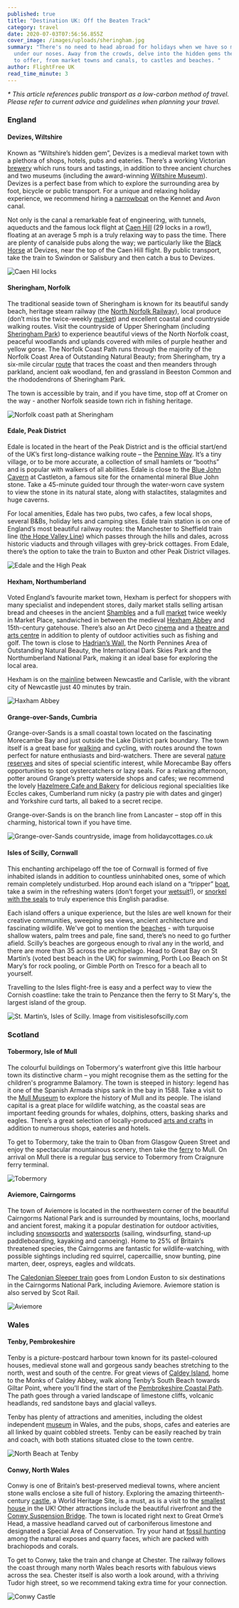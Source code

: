 ```yaml
---
published: true
title: "Destination UK: Off the Beaten Track"
category: travel
date: 2020-07-03T07:56:56.855Z
cover_image: /images/uploads/sheringham.jpg
summary: "There's no need to head abroad for holidays when we have so much here
  under our noses. Away from the crowds, delve into the hidden gems the UK has
  to offer, from market towns and canals, to castles and beaches. "
author: FlightFree UK
read_time_minute: 3
---
```

*\* This article references public transport as a low-carbon method of travel. Please refer to current advice and guidelines when planning your travel.*

### England

#### Devizes, Wiltshire

Known as “Wiltshire’s hidden gem”, Devizes is a medieval market town with a plethora of shops, hotels, pubs and eateries. There’s a working Victorian [brewery](https://www.wadworth.co.uk/visitor-centre/) which runs tours and tastings, in addition to three ancient churches and two museums (including the award-winning [Wiltshire Museum](https://www.wiltshiremuseum.org.uk/)). Devizes is a perfect base from which to explore the surrounding area by foot, bicycle or public transport. For a unique and relaxing holiday experience, we recommend hiring a [narrowboat](https://www.abcboathire.com/our-routes/short-breaks/hilperton-marina/devizes-return) on the Kennet and Avon canal.

Not only is the canal a remarkable feat of engineering, with tunnels, aqueducts and the famous lock flight at [Caen Hill](https://canalrivertrust.org.uk/places-to-visit/caen-hill-locks) (29 locks in a row!), floating at an average 5 mph is a truly relaxing way to pass the time. There are plenty of canalside pubs along the way; we particularly like the [Black Horse](https://www.tripadvisor.co.uk/Attraction_Review-g528767-d5918051-Reviews-Black_Horse-Devizes_Wiltshire_England.html) at Devizes, near the top of the Caen Hill flight. By public transport, take the train to Swindon or Salisbury and then catch a bus to Devizes.

![Caen Hil locks](/images/uploads/caen.jpg "Caen Hill Locks. Image from insure4boats.co.uk")

#### Sheringham, Norfolk

The traditional seaside town of Sheringham is known for its beautiful sandy beach, heritage steam railway (the [North Norfolk Railway](https://www.nnrailway.co.uk/)), local produce (don’t miss the twice-weekly [market](http://visitsheringham.co.uk/listing/sheringham-open-air-market/)) and excellent coastal and countryside walking routes. Visit the countryside of Upper Sheringham (including [Sheringham Park](https://www.nationaltrust.org.uk/sheringham-park)) to experience beautiful views of the North Norfolk coast, peaceful woodlands and uplands covered with miles of purple heather and yellow gorse. The Norfolk Coast Path runs through the majority of the Norfolk Coast Area of Outstanding Natural Beauty; from Sheringham, try a six-mile circular [route](https://www.norfolk.gov.uk/out-and-about-in-norfolk/norfolk-trails/short-and-circular-walks/norfolk-coast-path) that traces the coast and then meanders through parkland, ancient oak woodland, fen and grassland in Beeston Common and the rhododendrons of Sheringham Park.

The town is accessible by train, and if you have time, stop off at Cromer on the way - another Norfolk seaside town rich in fishing heritage.

![Norfolk coast path at Sheringham](/images/uploads/sheringham.jpg "Sheringham, image from sheringhamtowncouncil.gov.uk")

#### Edale, Peak District

Edale is located in the heart of the Peak District and is the official start/end of the UK’s first long-distance walking route – the [Pennine Way](https://www.nationaltrail.co.uk/en_GB/trails/pennine-way/). It’s a tiny village, or to be more accurate, a collection of small hamlets or “booths” and is popular with walkers of all abilities. Edale is close to the [Blue John Cavern](https://www.bluejohn-cavern.co.uk) at Castleton, a famous site for the ornamental mineral Blue John stone. Take a 45-minute guided tour through the water-worn cave system to view the stone in its natural state, along with stalactites, stalagmites and huge caverns.

For local amenities, Edale has two pubs, two cafes, a few local shops, several B&Bs, holiday lets and camping sites. Edale train station is on one of England’s most beautiful railway routes: the Manchester to Sheffield train line ([the Hope Valley Line](https://www.scenicrailbritain.com/lines/hope-valley-line)) which passes through the hills and dales, across historic viaducts and through villages with grey-brick cottages. From Edale, there’s the option to take the train to Buxton and other Peak District villages.

![Edale and the High Peak](/images/uploads/edale.jpg "Edale and the High Peak, image from beautifulenglandphotos.uk")

#### Hexham, Northumberland

Voted England’s favourite market town, Hexham is perfect for shoppers with many specialist and independent stores, daily market stalls selling artisan bread and cheeses in the ancient [Shambles](https://information-britain.co.uk/showPlace.cfm?Place_ID=64578) and a full [market](https://www.northumberland.gov.uk/Business/Northumberland-Markets/Hexham-Market.aspx) twice weekly in Market Place, sandwiched in between the medieval [Hexham Abbey](http://www.hexhamabbey.org.uk/) and 15th-century gatehouse. There’s also an Art Deco [cinema](https://forumhexham.com/ForumHexham.dll/Home) and a [theatre and arts centre](https://www.queenshall.co.uk/) in addition to plenty of outdoor activities such as fishing and golf. The town is close to [Hadrian’s Wall,](https://www.visitnorthumberland.com/hadrians-wall/walking-routes) the North Pennines Area of Outstanding Natural Beauty, the International Dark Skies Park and the Northumberland National Park, making it an ideal base for exploring the local area.

Hexham is on the [mainline](https://www.northernrailway.co.uk/stations/HEX) between Newcastle and Carlisle, with the vibrant city of Newcastle just 40 minutes by train.

![Haxham Abbey](/images/uploads/hexham.jpg "Hexham Abbey, image from visithexham.net")

#### Grange-over-Sands, Cumbria

Grange-over-Sands is a small coastal town located on the fascinating Morecambe Bay and just outside the Lake District park boundary. The town itself is a great base for [walking](https://www.grangeoversandstowncouncil.gov.uk/walking-and-cycling.html) and cycling, with routes around the town perfect for nature enthusiasts and bird-watchers. There are several [nature reserves](https://www.visitcumbria.com/nature-reserves/) and sites of special scientific interest, while Morecambe Bay offers opportunities to spot oystercatchers or lazy seals. For a relaxing afternoon, potter around Grange’s pretty waterside shops and cafes; we recommend the lovely [Hazelmere Cafe and Bakery](https://thehazelmere.co.uk/) for delicious regional specialities like Eccles cakes, Cumberland rum nicky (a pastry pie with dates and ginger) and Yorkshire curd tarts, all baked to a secret recipe.

Grange-over-Sands is on the branch line from Lancaster – stop off in this charming, historical town if you have time.

![](/images/uploads/grange.jpg "Grange-over-Sands countryside, image from holidaycottages.co.uk")

#### Isles of Scilly, Cornwall

This enchanting archipelago off the toe of Cornwall is formed of five inhabited islands in addition to countless uninhabited ones, some of which remain completely undisturbed. Hop around each island on a “tripper” [boat](https://www.visitislesofscilly.com/explore/island-hopping), take a swim in the refreshing waters (don’t forget your [wetsuit](https://www.seatemperature.org/europe/united-kingdom/isles-of-scilly-july.htm)!), or [snorkel with the seals](https://www.visitislesofscilly.com/experience/things-to-do/scilly-seal-snorkelling-p1148703) to truly experience this English paradise.

Each island offers a unique experience, but the Isles are well known for their creative communities, sweeping sea views, ancient architecture and fascinating wildlife. We've got to mention the [beaches](https://www.visitislesofscilly.com/explore/beaches) - with turquoise shallow waters, palm trees and pale, fine sand, there’s no need to go further afield. Scilly’s beaches are gorgeous enough to rival any in the world, and there are more than 35 across the archipelago. Head to Great Bay on St Martin’s (voted best beach in the UK) for swimming, Porth Loo Beach on St Mary’s for rock pooling, or Gimble Porth on Tresco for a beach all to yourself.

Travelling to the Isles flight-free is easy and a perfect way to view the Cornish coastline: take the train to Penzance then the ferry to St Mary's, the largest island of the group.

![](/images/uploads/stmartins.jpeg "St. Martin’s, Isles of Scilly. Image from visitislesofscilly.com")

### Scotland

#### Tobermory, Isle of Mull

The colourful buildings on Tobermory's waterfront give this little harbour town its distinctive charm – you might recognise them as the setting for the children's programme Balamory. The town is steeped in history: legend has it one of the Spanish Armada ships sank in the bay in 1588. Take a visit to the [Mull Museum](http://www.mullmuseum.org.uk/) to explore the history of Mull and its people. The island capital is a great place for wildlife watching, as the coastal seas are important feeding grounds for whales, dolphins, otters, basking sharks and eagles. There’s a great selection of locally-produced [arts and crafts](https://visitmullandiona.co.uk/listing-type/arts-and-crafts/) in addition to numerous shops, eateries and hotels.

To get to Tobermory, take the train to Oban from Glasgow Queen Street and enjoy the spectacular mountainous scenery, then take the [ferry](https://www.calmac.co.uk/) to Mull. On arrival on Mull there is a regular [bus](https://www.tobermory.co.uk/information/travel-2/bus/) service to Tobermory from Craignure ferry terminal.

![Tobermory](/images/uploads/tobermory.jpg "Tobermory, image from smartertravel.com")

#### Aviemore, Cairngorms

The town of Aviemore is located in the northwestern corner of the beautiful Cairngorms National Park and is surrounded by mountains, lochs, moorland and ancient forest, making it a popular destination for outdoor activities, including [snowsports](https://www.visitscotland.com/info/see-do/cairngorm-mountain-scotland-ltd-p2165531) and [watersports](https://www.lochmorlich.com/) (sailing, windsurfing, stand-up paddleboarding, kayaking and canoeing). Home to 25% of Britain’s threatened species, the Cairngorms are fantastic for wildlife-watching, with possible sightings including red squirrel, capercaillie, snow bunting, pine marten, deer, ospreys, eagles and wildcats.

The [Caledonian Sleeper train](https://www.sleeper.scot/) goes from London Euston to six destinations in the Cairngorms National Park, including Aviemore. Aviemore station is also served by Scot Rail.

![Aviemore](/images/uploads/aviemore.jpg "Aviemore, image from gaelholidayhomes.co.uk")

### Wales

#### Tenby, Pembrokeshire

Tenby is a picture-postcard harbour town known for its pastel-coloured houses, medieval stone wall and gorgeous sandy beaches stretching to the north, west and south of the centre. For great views of [Caldey Island](https://caldeyislandwales.com/), home to the Monks of Caldey Abbey, walk along Tenby’s South Beach towards Giltar Point, where you’ll find the start of the [Pembrokeshire Coastal Path](https://www.visitwales.com/product/1970684). The path goes through a varied landscape of limestone cliffs, volcanic headlands, red sandstone bays and glacial valleys.

Tenby has plenty of attractions and amenities, including the oldest independent [museum](https://www.visitwales.com/product/675215) in Wales, and the pubs, shops, cafes and eateries are all linked by quaint cobbled streets. Tenby can be easily reached by train and coach, with both stations situated close to the town centre.

![North Beach at Tenby](/images/uploads/tenby.jpg "North Beach at Tenby, Pembrokeshire. Image from bluestonewales.com.")

#### Conwy, North Wales

Conwy is one of Britain’s best-preserved medieval towns, where ancient stone walls enclose a site full of history. Exploring the amazing thirteenth-century [castle](https://cadw.gov.wales/visit/places-to-visit/conwy-castle), a World Heritage Site, is a must, as is a visit to the [smallest house ](http://www.thesmallesthouse.co.uk/)in the UK! Other attractions include the beautiful riverfront and the [Conwy Suspension Bridge](https://www.visitconwy.org.uk/things-to-do/conwy-suspension-bridge-and-tollkeepers-house-p277631). The town is  located right next to Great Orme’s Head, a massive headland carved out of carboniferous limestone and designated a Special Area of Conservation. Try your hand at [fossil hunting ](https://ukfossils.co.uk/2008/03/22/great-ormes-head/)among the natural exposes and quarry faces, which are packed with brachiopods and corals. 

To get to Conwy, take the train and change at Chester. The railway follows the coast through many north Wales beach resorts with fabulous views across the sea. Chester itself is also worth a look around, with a thriving Tudor high street, so we recommend taking extra time for your connection.

![Conwy Castle](/images/uploads/conwy.jpg "Conwy Castle, image from sykescottages.co.uk")